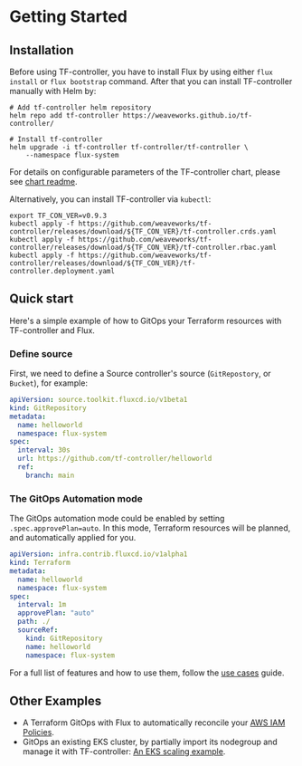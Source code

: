 # Getting Started

## Installation

Before using TF-controller, you have to install Flux by using either `flux install` or `flux bootstrap` command.
After that you can install TF-controller manually with Helm by:

```shell
# Add tf-controller helm repository
helm repo add tf-controller https://weaveworks.github.io/tf-controller/

# Install tf-controller
helm upgrade -i tf-controller tf-controller/tf-controller \
    --namespace flux-system
```

For details on configurable parameters of the TF-controller chart,
please see [chart readme](https://github.com/weaveworks/tf-controller/tree/main/charts/tf-controller#tf-controller-for-flux).

Alternatively, you can install TF-controller via `kubectl`:

```shell
export TF_CON_VER=v0.9.3
kubectl apply -f https://github.com/weaveworks/tf-controller/releases/download/${TF_CON_VER}/tf-controller.crds.yaml
kubectl apply -f https://github.com/weaveworks/tf-controller/releases/download/${TF_CON_VER}/tf-controller.rbac.yaml
kubectl apply -f https://github.com/weaveworks/tf-controller/releases/download/${TF_CON_VER}/tf-controller.deployment.yaml
```

## Quick start

Here's a simple example of how to GitOps your Terraform resources with TF-controller and Flux.

### Define source

First, we need to define a Source controller's source (`GitRepostory`, or `Bucket`), for example:

```yaml
apiVersion: source.toolkit.fluxcd.io/v1beta1
kind: GitRepository
metadata:
  name: helloworld
  namespace: flux-system
spec:
  interval: 30s
  url: https://github.com/tf-controller/helloworld
  ref:
    branch: main
```

### The GitOps Automation mode

The GitOps automation mode could be enabled by setting `.spec.approvePlan=auto`. In this mode, Terraform resources will be planned,
and automatically applied for you.

```yaml
apiVersion: infra.contrib.fluxcd.io/v1alpha1
kind: Terraform
metadata:
  name: helloworld
  namespace: flux-system
spec:
  interval: 1m
  approvePlan: "auto"
  path: ./
  sourceRef:
    kind: GitRepository
    name: helloworld
    namespace: flux-system
```

For a full list of features and how to use them, follow the [use cases](/tf-controller/use_cases) guide.

## Other Examples
  * A Terraform GitOps with Flux to automatically reconcile your [AWS IAM Policies](https://github.com/tf-controller/aws-iam-policies).
  * GitOps an existing EKS cluster, by partially import its nodegroup and manage it with TF-controller: [An EKS scaling example](https://github.com/tf-controller/eks-scaling).

